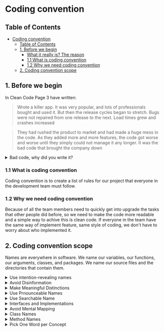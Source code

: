 # Coding convention

## Table of Contents
- [Coding convention](#coding-convention)
  - [Table of Contents](#table-of-contents)
  - [1. Before we begin](#1-before-we-begin)
      - [What it really is? The reason](#what-it-really-is-the-reason)
    - [1.1 What is coding convention](#11-what-is-coding-convention)
    - [1.2 Why we need coding convention](#12-why-we-need-coding-convention)
  - [2. Coding convention scope](#2-coding-convention-scope)

## 1. Before we begin
In Clean Code Page 3 have written:
> Wrote a killer app. It was very popular, and lots of
professionals bought and used it. But then the
release cycles began to stretch. Bugs were not
repaired from one release to the next. Load times
grew and crashes increased

>  They had rushed the product to
market and had made a huge mess in the code. As they added more and more features, the
code got worse and worse until they simply could not manage it any longer. It was the bad
code that brought the company down

<details>
<summary> Bad code, why did you write it? </summary>

Of course you have been impeded by bad code. So then—why did you write it?

Were you trying to go fast? Were you in a rush? Probably so. Perhaps you felt that 
- You didn’t have time to do a good job; 
- Your boss would be angry with you if you took the time to clean up your code. 
- Perhaps you were just tired of working on this program and wanted it to be over. 
- Or maybe you looked at the backlog of other stuff that you had promised to get done and realized that you needed to slam this module together so you could
move on to the next. 

We’ve all done it.
We’ve all looked at the mess we’ve just made and then have chosen to leave it for
another day

#### What it really is? The reason
Stupid boss? Intolerant customers? Useless marketing types?

The answer is No, it's not their fault. We are deeply compicit in the planning of the project and share great deal of the responsibility for any failures. Esecially if those failures hace to do with bad code.

**<u>It’s your job to defend the code with equal
passion</u>**

Bad code will slow you down.

Question: What is a good code?

Clean code


</details>

### 1.1 What is coding convention
Coding convention is to create a list of rules for our project that everyone in the development team must follow.

### 1.2 Why we need coding convention
Because of all the team members need to quickly get into upgrade the tasks that other people did before, so we need to make the code more readable and a simple way to achive this is clean code.
If everyone in the team have the same way of implement feature, same style of coding, we don't have to worry about who implemented it.

## 2. Coding convention scope
Names are everywhere in software. We name our variables, our functions, our arguments, classes, and packages. We name our source files and the directories that contain them.


<details>
<summary> Use intention-revealing names</summary>
Choosing good names takes time but saves more than it takes. So take care with your names and change them when you find better ones. Everyone who reads your code (including you) will be happier if you do.

```cpp
public List<int[]> getThem() {
    List<int[]> list1 = new ArrayList<int[]>(); 
    for (int[] x : theList)
        if (x[0] == 4) 
            list1.add(x);
    return list1; 
}
```

1. What kinds of things are in theList?
2. What is the significance of the zeroth subscript of an item in theList?
3. What is the significance of the value 4?
4. How would I use the list being returned?

```cpp
public List<int[]> getFlaggedCells() {
    List<int[]> flaggedCells = new ArrayList<int[]>(); 
    for (int[] cell : gameBoard)
        if (cell[STATUS_VALUE] == FLAGGED) 
            flaggedCells.add(cell);
    return flaggedCells; 
}
```

More readable
```cpp
public List<Cell> getFlaggedCells() {
    List<Cell> flaggedCells = new ArrayList<Cell>(); 
    for (Cell cell : gameBoard)
        if (cell.isFlagged()) 
            flaggedCells.add(cell);
    return flaggedCells; 
}
```
</details>

<details>
<summary>Avoid Disinformation</summary>

* Programmers must avoid leaving false clues that obscure the meaning of code. We should avoid words whose entrenched meanings vary from our intended meaning. For example, `hp`, `aix`, and `sco` would be poor variable names because they are the names of Unix plat- forms or variants. Even if you are coding a hypotenuse and `hp` looks like a good abbreviation, it could be disinformative.
<br />
<br />

* Do not refer to a grouping of accounts as an `accountList` unless it’s actually a List. The word list means something specific to programmers. If the container holding the accounts is not actually a List, it may lead to false conclusions. So `accountGroup` or `bunchOfAccounts` or just plain `accounts` would be better.

<br />
<br />

* Beware of using names which vary in small ways. 
<br />

    ```
    XYZControllerForEfficientHandlingOfStrings
    vs
    XYZControllerForEfficientStorageOfStrings
    ```
    The words have frightfully similar shapes.
    Spelling similar concepts similarly is information. Using inconsistent spellings is dis- information.

* Avoid using variable name with lower-case L and uppercase O
    ```cpp
    int a = l; 
    if ( O == l )
        a = O1; 
    else
        l = 01;
    ```

</details>

<details>
<summary>Make Meaningful Distinctions</summary>

* Programmers create problems for themselves when they write code solely to satisfy a compiler or interpreter.
    
    For example, because you can’t use the same name to refer to two different things in the same scope, you might be tempted to change one name in an arbitrary way. Sometimes this is done by misspelling one, leading to the surprising situation where correcting spelling errors leads to an inability to compile
    
    It is not sufficient to add number series or noise words, even though the compiler is satisfied. If names must be different, then they should also mean something different.
    
    Number-series naming (a1, a2, .. aN) is the opposite of intentional naming. Such names are not disinformative—they are noninformative; they provide no clue to the author’s intention
    
    ```cpp
    public static void copyChars(char a1[], char a2[]) {
        for (int i = 0; i < a1.length; i++) {
            a2[i] = a1[i]; 
        }
    }
    ```
    This function reads much better when source and destination are used for the argument
    names.


* If you have another called ProductInfo or ProductData, you have made the names dif- ferent without making them mean anything different. Info and Data are indistinct noise words like a, an, and the.
</details>

<details>
<summary>Use Prnounceable Names</summary>

* Humans are good at words. A significant part of our brains is dedicated to the concept of words. And words are, by definition, pronounceable. It would be a shame not to take advantage of that huge portion of our brains that has evolved to deal with spoken language. So make your names pronounceable.
  

    If you can’t pronounce it, you can’t discuss it without sounding like an idiot. “Well, over here on the bee cee arr three cee enn tee we have a pee ess zee kyew int, see?” This matters because programming is a social activity.

    ```cpp
    class DtaRcrd102 {
        private Date genymdhms;
        private Date modymdhms;
        private final String pszqint = "102"; 
        /* ... */
    };

    // vs

    class Customer {
        private Date generationTimestamp; 
        private Date modificationTimestamp;
        private final String recordId = "102"; 
        /* ... */
    }
    ```


</details>


<details>
<summary>Use Searchable Name</summary>


* Single-letter names and numeric constants have a particular problem in that they are not easy to locate across a body of text.
    ```cpp
    for (int j=0; j<34; j++) { 
        s += (t[j]*4)/5;
    }

    //vs

    int realDaysPerIdealDay = 4;
    const int WORK_DAYS_PER_WEEK = 5;
    int sum = 0;
    for (int j=0; j < NUMBER_OF_TASKS; j++) {
        int realTaskDays = taskEstimate[j] * realDaysPerIdealDay; 
        int realTaskWeeks = (realdays / WORK_DAYS_PER_WEEK);
        sum += realTaskWeeks;
    }
    ```
</details>

<details>
<summary>Interfaces and Implementations</summary>

* `IShapeFactory` and `ShapeFactory`? I prefer to leave interfaces unadorned. The preceding I, so common in today’s legacy wads, is a distraction at best and too much information at worst. I don’t want my users knowing that I’m handing them an interface. I just want them to know that it’s a `ShapeFactory`. So if I must encode either the interface or the implementation, I choose the implementation. Calling it `ShapeFactoryImp`, or even the hideous `CShapeFactory`, is pref- erable to encoding the interface.
</details>

<details>
<summary>Avoid Mental Mapping</summary>

* In general programmers are pretty smart people. Smart people sometimes like to show off their smarts by demonstrating their mental juggling abilities. After all, if you can reliably remember that `r` is the lower-cased version of the url with the host and scheme removed, then you must clearly be very smart.

    One difference between a smart programmer and a professional programmer is that the professional understands that clarity is king. Professionals use their powers for good and write code that others can understand.


</details>

<details>
<summary>Class Names</summary>

* Classes and objects should have ***noun*** or ***noun phrase*** names like `Customer`, `WikiPage`, `Account`, and `AddressParser`. Avoid words like `Manager`, `Processor`, `Data`, or `Info` in the name of a class. A class name **should not** be a **verb**.

    Why?

    ```
    ChatGPT:
    Avoiding words like "Manager," "Processor," "Data," or "Info" in the name of a class is generally advised because it violates the principle of high cohesion and low coupling in object-oriented design.

    High Cohesion: Classes should have a clear and specific purpose. When a class name contains generic terms like "Manager" or "Processor," it often suggests that the class is handling too many responsibilities. It's better to have classes with names that clearly indicate their purpose or domain of responsibility.

    Low Coupling: Classes should be loosely coupled, meaning they should be independent and not overly reliant on each other. Naming a class with terms like "Data" or "Info" can suggest a tight coupling to data handling, which might limit the flexibility and reusability of the class.

    Abstraction and Reusability: Generic terms like "Manager" or "Processor" don't provide much information about what the class actually does. Classes should be named based on the abstraction they represent and what they offer in terms of functionality. This makes the code more readable, maintainable, and reusable.

    Clarity and Understandability: Clear and descriptive class names contribute to the readability and understandability of the codebase. Developers should be able to understand the purpose of a class just by looking at its name. Using vague terms like "Manager" or "Processor" can lead to confusion about the class's responsibilities.

    Instead of using generic terms, consider naming classes based on specific responsibilities or domain concepts. For example, if a class manages employee information, you might name it EmployeeManager. If a class processes data related to sales transactions, you could name it SalesDataProcessor. These names are more descriptive and convey the purpose of the classes more clearly.
    ```

</details>

<details>
<summary>Method Names</summary>

* Methods should have ***verb*** or ***verb phrase*** names like `postPayment`, `deletePage`, or `save`. Accessors, mutators, and predicates should be named for their value and prefixed with `get`, `set`, and `is` according to the javabean standard.
    ```cpp
    string name = employee.getName(); 
    customer.setName("mike");
    if (paycheck.isPosted())...
    ```

    When constructors are overloaded, use static factory methods with names that describe the arguments. For example,
    ```cpp
    Complex fulcrumPoint = Complex.FromRealNumber(23.0);

    // is generally better than
    Complex fulcrumPoint = new Complex(23.0);
    ```
    Consider enforcing their use by making the corresponding constructors private.

</details>

<details>
<summary>Pick One Word per Concept</summary>

* Pick one word for one abstract concept and stick with it. For instance, it’s confusing to have `fetch`, `retrieve`, and `get` as equivalent methods of different classes. How do you remember which method name goes with which class? Sadly, you often have to remember which company, group, or individual wrote the library or class in order to remember which term was used. Otherwise, you spend an awful lot of time browsing through headers and previous code samples.

</details>

